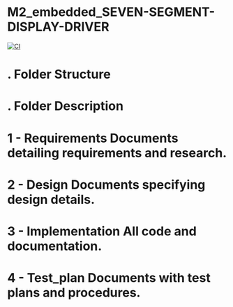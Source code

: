 # M2_embedded_SEVEN-SEGMENT-DISPLAY-DRIVER
[![CI](https://github.com/sridi17/M2_embedded_seven-segment-display-driver/actions/workflows/main.yml/badge.svg)](https://github.com/sridi17/M2_embedded_seven-segment-display-driver/actions/workflows/main.yml)






# . Folder Structure #
# . Folder Description #
# 1 - Requirements Documents detailing requirements and research. #
# 2 - Design Documents specifying design details. #
# 3 - Implementation All code and documentation. #
# 4 - Test_plan Documents with test plans and procedures. #


